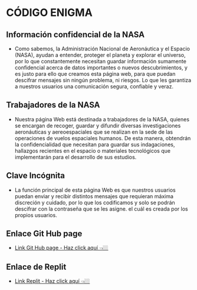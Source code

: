 # CÓDIGO ENIGMA 
## Información confidencial de la NASA
* Como sabemos, la Administración Nacional de Aeronáutica y el Espacio (NASA), ayudan a entender, proteger el planeta y explorar el universo, por lo que constantemente necesitan guardar información sumamente confidencial acerca de datos importantes o nuevos descubrimientos, y es justo para ello que creamos esta página web, para que puedan descifrar mensajes sin ningún problema, ni riesgos. Lo que les garantiza a nuestros usuarios una comunicación segura, confiable y veraz.
## Trabajadores de la NASA
* Nuestra página Web está destinada a trabajadores de la NASA, quienes se encargan de recoger, guardar y difundir diversas investigaciones aeronáuticas y aereoespaciales que se realizan en la sede de las operaciones de vuelos espaciales humanos. De esta manera, obtendrán la confidencialidad que necesitan para guardar sus indagaciones, hallazgos recientes en el espacio o materiales tecnológicos que implementarán para el desarrollo de sus estudios.
## Clave Incógnita
* La función principal de esta página Web es que nuestros usuarios puedan enviar y recibir distintos mensajes que requieran máxima discreción y cuidado, por lo que los codificamos y solo se podrán descifrar con la contraseña que se les asigne. el cuál es creada por los propios usuarios. 
## Enlace Git Hub page
* [Link Git Hub page - Haz click aquí 👈🏼](https://marisolsolisflores.github.io/CodigoEnigma/)
## Enlace de Replit
* [Link Replit - Haz click aquí 👈🏼](https://CodigoEnigma.marisolsolisflores.repl.co)
